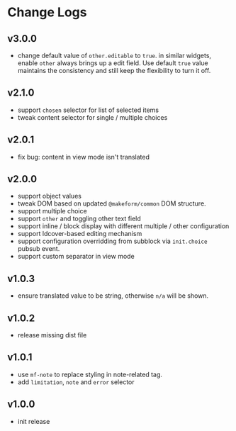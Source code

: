 # Change Logs

## v3.0.0

 - change default value of `other.editable` to `true`.
   in similar widgets, enable `other` always brings up a edit field. Use default `true` value maintains the consistency and still keep the flexibility to turn it off.


## v2.1.0

 - support `chosen` selector for list of selected items
 - tweak content selector for single / multiple choices


## v2.0.1

 - fix bug: content in view mode isn't translated


## v2.0.0

 - support object values
 - tweak DOM based on updated `@makeform/common` DOM structure.
 - support multiple choice
 - support `other` and toggling other text field
 - support inline / block display with different multiple / other configuration
 - support ldcover-based editing mechanism
 - support configuration overridding from subblock via `init.choice` pubsub event.
 - support custom separator in view mode


## v1.0.3

 - ensure translated value to be string, otherwise `n/a` will be shown.


## v1.0.2

 - release missing dist file


## v1.0.1

 - use `mf-note` to replace styling in note-related tag.
 - add `limitation`, `note` and `error` selector


## v1.0.0

 - init release

